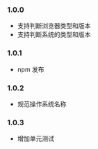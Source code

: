 
### 1.0.0
  * 支持判断浏览器类型和版本
  * 支持判断系统的类型和版本

### 1.0.1
  * npm 发布
  
### 1.0.2
  * 规范操作系统名称

### 1.0.3
  * 增加单元测试